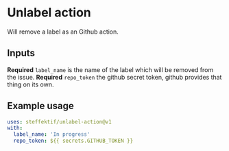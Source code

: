# Unlabel action 
Will remove a label as an Github action. 

## Inputs
**Required** `label_name` is the name of the label which will be removed from the issue.
**Required** `repo_token` the github secret token, github provides that thing on its own.

## Example usage

```yml
uses: steffektif/unlabel-action@v1
with:
  label_name: 'In progress'
  repo_token: ${{ secrets.GITHUB_TOKEN }}
```
